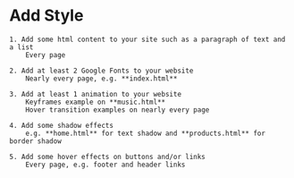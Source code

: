 # Add Style

    1. Add some html content to your site such as a paragraph of text and a list
        Every page

    2. Add at least 2 Google Fonts to your website
        Nearly every page, e.g. **index.html**

    3. Add at least 1 animation to your website
        Keyframes example on **music.html**
        Hover transition examples on nearly every page

    4. Add some shadow effects
        e.g. **home.html** for text shadow and **products.html** for border shadow

    5. Add some hover effects on buttons and/or links
        Every page, e.g. footer and header links
